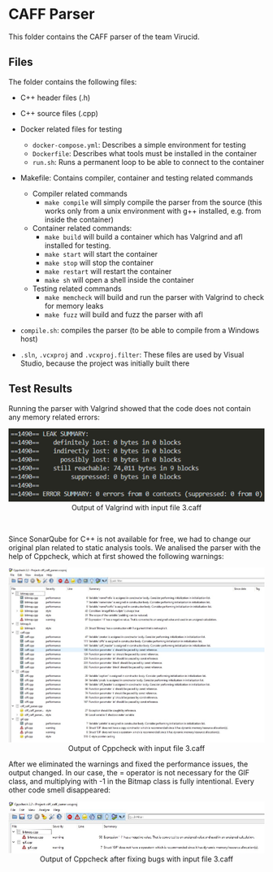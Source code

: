 # CAFF Parser

This folder contains the CAFF parser of the team Virucid.

## Files

The folder contains the following files:
- C++ header files (.h)

- C++ source files (.cpp)

- Docker related files for testing
    - `docker-compose.yml`: Describes a simple environment for testing
    - `Dockerfile`: Describes what tools must be installed in the container
    - `run.sh`: Runs a permanent loop to be able to connect to the container

- Makefile: Contains compiler, container and testing related commands
    - Compiler related commands
        - `make compile` will simply compile the parser from the source (this works only from a unix environment with g++ installed, e.g. from inside the container)
    - Container related commands:
        - `make build` will build a container which has Valgrind and afl installed for testing.
        - `make start` will start the container
        - `make stop` will stop the container
        - `make restart` will restart the container
        - `make sh` will open a shell inside the container
    - Testing related commands
        - `make memcheck` will build and run the parser with Valgrind to check for memory leaks
        - `make fuzz` will build and fuzz the parser with afl
- `compile.sh`: compiles the parser (to be able to compile from a Windows host)
- `.sln`, `.vcxproj` and `.vcxproj.filter`: These files are used by Visual Studio, because the project was initially built there

## Test Results

Running the parser with Valgrind showed that the code does not contain any memory related errors:

<p align="center">
  <img src="https://github.com/SoosSarolta/ITSecHW_Virucid/blob/main/images/valgrind_output.png">
  <br>
  Output of Valgrind with input file 3.caff
</p>
<br>

Since SonarQube for C++ is not available for free, we had to change our original plan related to static analysis tools. 
We analised the parser with the help of Cppcheck, which at first showed the following warnings:

<p align="center">
   <img src="https://github.com/SoosSarolta/ITSecHW_Virucid/blob/main/images/cppcheck_before.JPG">
   <br>
   Output of Cppcheck with input file 3.caff
</p>

After we eliminated the warnings and fixed the performance issues, the output changed. In our case, the = operator is not necessary for the GIF class, and multiplying with -1 in the Bitmap class is fully intentional. Every other code smell disappeared:

<p align="center">
   <img src="https://github.com/SoosSarolta/ITSecHW_Virucid/blob/main/images/cppcheck_after.JPG">
   <br>
   Output of Cppcheck after fixing bugs with input file 3.caff
</p>